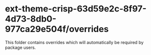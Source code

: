 # ext-theme-crisp-63d59e2c-8f97-4d73-8db0-977ca29e504f/overrides

This folder contains overrides which will automatically be required by package users.
